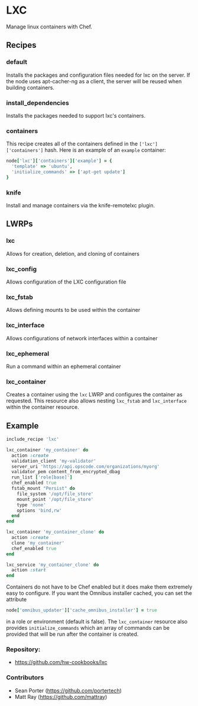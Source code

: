 # LXC

Manage linux containers with Chef.

## Recipes

### default

Installs the packages and configuration files needed for lxc on the server. If
the node uses apt-cacher-ng as a client, the server will be reused when building
containers.

### install_dependencies

Installs the packages needed to support lxc's containers.

### containers

This recipe creates all of the containers defined in the `['lxc']['containers']`
hash. Here is an example of an `example` container:

```ruby
node['lxc']['containers']['example'] = { 
  'template' => 'ubuntu',
  'initialize_commands' => ['apt-get update']
}
```

### knife

Install and manage containers via the knife-remotelxc plugin.

## LWRPs

### lxc

Allows for creation, deletion, and cloning of containers

### lxc_config

Allows configuration of the LXC configuration file

### lxc_fstab

Allows defining mounts to be used within the container

### lxc_interface

Allows configurations of network interfaces within a container

### lxc_ephemeral

Run a command within an ephemeral container

### lxc_container

Creates a container using the `lxc` LWRP and configures the container
as requested. This resource also allows nesting `lxc_fstab` and
`lxc_interface` within the container resource.

## Example

```ruby
include_recipe 'lxc'

lxc_container 'my_container' do
  action :create
  validation_client 'my-validator'
  server_uri 'https://api.opscode.com/organizations/myorg'
  validator_pem content_from_encrypted_dbag
  run_list ['role[base]']
  chef_enabled true
  fstab_mount "Persist" do
    file_system '/opt/file_store'
    mount_point '/opt/file_store'
    type 'none'
    options 'bind,rw'
  end
end

lxc_container 'my_container_clone' do
  action :create
  clone 'my_container'
  chef_enabled true
end

lxc_service 'my_container_clone' do
  action :start
end
```

Containers do not have to be Chef enabled but it does make them
extremely easy to configure. If you want the Omnibus installer
cached, you can set the attribute

```ruby
node['omnibus_updater']['cache_omnibus_installer'] = true
```

in a role or environment (default is false). The `lxc_container`
resource also provides `initialize_commands` which an array of
commands can be provided that will be run after the container is
created.

### Repository:

* https://github.com/hw-cookbooks/lxc

### Contributors

* Sean Porter (https://github.com/portertech)
* Matt Ray (https://github.com/mattray)
